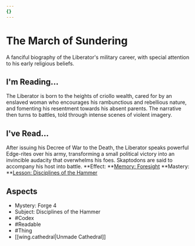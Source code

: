 ```yaml
---
{}
---
```

# The March of Sundering
A fanciful biography of the Liberator's military career, with special attention to his early religious beliefs.
## I'm Reading...
The Liberator is born to the heights of criollo wealth, cared for by an enslaved woman who encourages his rambunctious and rebellious nature, and fomenting his resentment towards his absent parents. The narrative then turns to battles, told through intense scenes of violent imagery.
## I've Read...
After issuing his Decree of War to the Death, the Liberator speaks powerful Edge-rites over his army, transforming a small political victory into an invincible audacity that overwhelms his foes. Skaptodons are said to accompany his host into battle.
**Effect: **[Memory: Foresight](https://uadaf.theevilroot.xyz/rowenarium/element/mem.foresight)
**Mastery: **[Lesson: Disciplines of the Hammer](https://uadaf.theevilroot.xyz/rowenarium/element/x.disciplinesofthehammer)
## Aspects
- Mystery: Forge 4
- Subject: Disciplines of the Hammer
- #Codex
- #Readable
- #Thing
- [[wing.cathedral|Unmade Cathedral]]